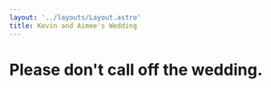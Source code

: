 ```yaml
---
layout: '../layouts/Layout.astro'
title: Kevin and Aimee's Wedding
---
```


# Please don't call off the wedding.

